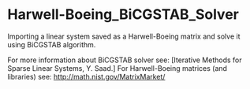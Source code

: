 # Harwell-Boeing_BiCGSTAB_Solver
Importing a linear system saved as a Harwell-Boeing matrix and solve it using BiCGSTAB algorithm.

For more information about BiCGSTAB solver see: [Iterative Methods for Sparse Linear Systems, Y. Saad.]
For Harwell-Boeing matrices (and libraries) see: http://math.nist.gov/MatrixMarket/
